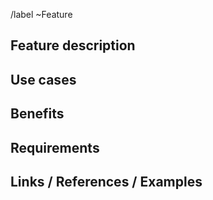 /label ~Feature

## Feature description


## Use cases


## Benefits
<!-- What are the benefits. -->

<!-- For whom and why. -->


## Requirements


## Links / References / Examples
